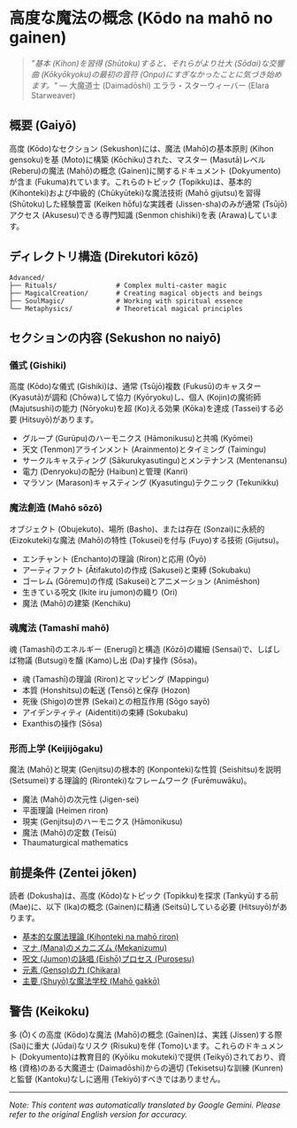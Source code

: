 # **高度な魔法の概念 (Kōdo na mahō no gainen)**

> *"基本 (Kihon)を習得 (Shūtoku)すると、それらがより壮大 (Sōdai)な交響曲 (Kōkyōkyoku)の最初の音符 (Onpu)にすぎなかったことに気づき始めます。"* — 大魔道士 (Daimadōshi) エララ・スターウィーバー (Elara Starweaver)

## 概要 (Gaiyō)

高度 (Kōdo)なセクション (Sekushon)には、魔法 (Mahō)の基本原則 (Kihon gensoku)を基 (Moto)に構築 (Kōchiku)された、マスター (Masutā)レベル (Reberu)の魔法 (Mahō)の概念 (Gainen)に関するドキュメント (Dokyumento)が含ま (Fukuma)れています。これらのトピック (Topikku)は、基本的 (Kihonteki)および中級的 (Chūkyūteki)な魔法技術 (Mahō gijutsu)を習得 (Shūtoku)した経験豊富 (Keiken hōfu)な実践者 (Jissen-sha)のみが通常 (Tsūjō)アクセス (Akusesu)できる専門知識 (Senmon chishiki)を表 (Arawa)しています。

## ディレクトリ構造 (Direkutori kōzō)

```
Advanced/
├── Rituals/               # Complex multi-caster magic
├── MagicalCreation/       # Creating magical objects and beings
├── SoulMagic/             # Working with spiritual essence
└── Metaphysics/           # Theoretical magical principles
```

## セクションの内容 (Sekushon no naiyō)

### 儀式 (Gishiki)

高度 (Kōdo)な儀式 (Gishiki)は、通常 (Tsūjō)複数 (Fukusū)のキャスター (Kyasutā)が調和 (Chōwa)して協力 (Kyōryoku)し、個人 (Kojin)の魔術師 (Majutsushi)の能力 (Nōryoku)を超 (Ko)える効果 (Kōka)を達成 (Tassei)する必要 (Hitsuyō)があります。

- グループ (Gurūpu)のハーモニクス (Hāmonikusu)と共鳴 (Kyōmei)
- 天文 (Tenmon)アラインメント (Arainmento)とタイミング (Taimingu)
- サークルキャスティング (Sākurukyasutingu)とメンテナンス (Mentenansu)
- 電力 (Denryoku)の配分 (Haibun)と管理 (Kanri)
- マラソン (Marason)キャスティング (Kyasutingu)テクニック (Tekunikku)

### 魔法創造 (Mahō sōzō)

オブジェクト (Obujekuto)、場所 (Basho)、または存在 (Sonzai)に永続的 (Eizokuteki)な魔法 (Mahō)の特性 (Tokusei)を付与 (Fuyo)する技術 (Gijutsu)。

- エンチャント (Enchanto)の理論 (Riron)と応用 (Ōyō)
- アーティファクト (Ātifakuto)の作成 (Sakusei)と束縛 (Sokubaku)
- ゴーレム (Gōremu)の作成 (Sakusei)とアニメーション (Animēshon)
- 生きている呪文 (Ikite iru jumon)の織り (Ori)
- 魔法 (Mahō)の建築 (Kenchiku)

### 魂魔法 (Tamashī mahō)

魂 (Tamashī)のエネルギー (Enerugī)と構造 (Kōzō)の繊細 (Sensai)で、しばしば物議 (Butsugi)を醸 (Kamo)し出 (Da)す操作 (Sōsa)。

- 魂 (Tamashī)の理論 (Riron)とマッピング (Mappingu)
- 本質 (Honshitsu)の転送 (Tensō)と保存 (Hozon)
- 死後 (Shigo)の世界 (Sekai)との相互作用 (Sōgo sayō)
- アイデンティティ (Aidentiti)の束縛 (Sokubaku)
- Exanthisの操作 (Sōsa)

### 形而上学 (Keijijōgaku)

魔法 (Mahō)と現実 (Genjitsu)の根本的 (Konponteki)な性質 (Seishitsu)を説明 (Setsumei)する理論的 (Rironteki)なフレームワーク (Furēmuwāku)。

- 魔法 (Mahō)の次元性 (Jigen-sei)
- 平面理論 (Heimen riron)
- 現実 (Genjitsu)のハーモニクス (Hāmonikusu)
- 魔法 (Mahō)の定数 (Teisū)
- Thaumaturgical mathematics

## 前提条件 (Zentei jōken)

読者 (Dokusha)は、高度 (Kōdo)なトピック (Topikku)を探求 (Tankyū)する前 (Mae)に、以下 (Ika)の概念 (Gainen)に精通 (Seitsū)している必要 (Hitsuyō)があります。

- [基本的な魔法理論 (Kihonteki na mahō riron)](/codex/Magics/Core/Magic.md)
- [マナ (Mana)のメカニズム (Mekanizumu)](/codex/Magics/Core/ManaMechanics.md)
- [呪文 (Jumon)の詠唱 (Eishō)プロセス (Purosesu)](/codex/Magics/Core/MagicCasting.md)
- [元素 (Genso)の力 (Chikara)](/codex/Magics/Elements/ElementalMagic.md)
- [主要 (Shuyō)な魔法学校 (Mahō gakkō)](/codex/Magics/Schools/)

## 警告 (Keikoku)

多 (Ō)くの高度 (Kōdo)な魔法 (Mahō)の概念 (Gainen)は、実践 (Jissen)する際 (Sai)に重大 (Jūdai)なリスク (Risuku)を伴 (Tomo)います。これらのドキュメント (Dokyumento)は教育目的 (Kyōiku mokuteki)で提供 (Teikyō)されており、資格 (資格)のある大魔道士 (Daimadōshi)からの適切 (Tekisetsu)な訓練 (Kunren)と監督 (Kantoku)なしに適用 (Tekiyō)すべきではありません。


---
_Note: This content was automatically translated by Google Gemini. Please refer to the original English version for accuracy._